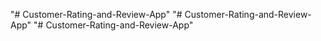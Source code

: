 "# Customer-Rating-and-Review-App" 
"# Customer-Rating-and-Review-App" 
"# Customer-Rating-and-Review-App" 
